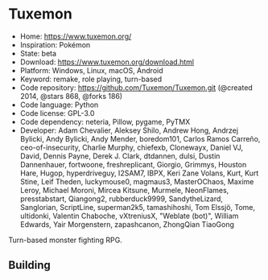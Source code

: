 # Tuxemon

- Home: https://www.tuxemon.org/
- Inspiration: Pokémon
- State: beta
- Download: https://www.tuxemon.org/download.html
- Platform: Windows, Linux, macOS, Android
- Keyword: remake, role playing, turn-based
- Code repository: https://github.com/Tuxemon/Tuxemon.git (@created 2014, @stars 868, @forks 186)
- Code language: Python
- Code license: GPL-3.0
- Code dependency: neteria, Pillow, pygame, PyTMX
- Developer: Adam Chevalier, Aleksey Shilo, Andrew Hong, Andrzej Bylicki, Andy Bylicki, Andy Mender, boredom101, Carlos Ramos Carreño, ceo-of-insecurity, Charlie Murphy, chiefexb, Clonewayx, Daniel VJ, David, Dennis Payne, Derek J. Clark, dtdannen, dulsi, Dustin Dannenhauer, fortwoone, freshreplicant, Giorgio, Grimmys, Houston Hare, Hugop, hyperdriveguy, I2SAM7, IBPX, Keri Zane Volans, Kurt, Kurt Stine, Leif Theden, luckymouse0, magmaus3, MasterOChaos, Maxime Leroy, Michael Moroni, Mircea Kitsune, Murmele, NeonFlames, presstabstart, Qiangong2, rubberduck9999, SandytheLizard, Sanglorian, ScriptLine, superman2k5, tamashihoshi, Tom Elssjö, Tome, ultidonki, Valentin Chaboche, vXtreniusX, "Weblate (bot)", William Edwards, Yair Morgenstern, zapashcanon, ZhongQian TiaoGong

Turn-based monster fighting RPG.

## Building
